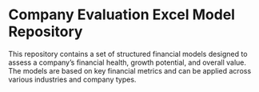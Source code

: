# Company Evaluation Excel Model Repository
This repository contains a set of structured financial models designed to assess a company’s financial health, growth potential, and overall value. The models are based on key financial metrics and can be applied across various industries and company types.
